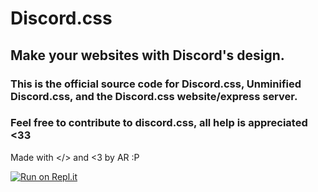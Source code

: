 # Discord.css
## Make your websites with Discord's design.
### This is the official source code for Discord.css, Unminified Discord.css, and the Discord.css website/express server.
### Feel free to contribute to discord.css, all help is appreciated <33
Made with </> and <3 by AR :P


[![Run on Repl.it](https://repl.it/badge/github/Clay-Devs/discordcss)](https://repl.it/github/Clay-Devs/discordcss)
